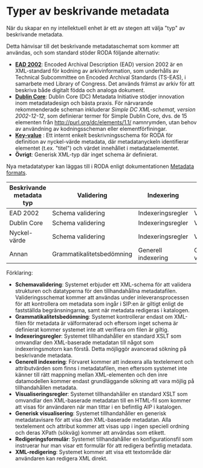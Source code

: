 # Typer av beskrivande metadata

När du skapar en ny intellektuell enhet är ett av stegen att välja "typ" av beskrivande metadata.

Detta hänvisar till det beskrivande metadataschemat som kommer att användas, och som standard stöder RODA följande alternativ:

* **[EAD 2002](https://www.loc.gov/ead/)**: Encoded Archival Description (EAD) version 2002 är en XML-standard för kodning av arkivinformation, som underhålls av Technical Subcommittee on Encoded Archival Standards (TS-EAS), i samarbete med Library of Congress. Det används främst av arkiv för att beskriva både digitalt födda och analoga dokument.
* **[Dublin Core](https://www.dublincore.org/schemas/xmls/)**: Dublin Core (DC) Metadata Initiative stödjer innovation inom metadatadesign och bästa praxis. För närvarande rekommenderade scheman inkluderar *Simple DC XML-schemat, version 2002-12-12*, som definierar termer för Simple Dublin Core, dvs. de 15 elementen från http://purl.org/dc/elements/1.1/ namnrymden, utan behov av användning av kodningsscheman eller elementförfiningar.
* **[Key-value](https://github.com/keeps/roda/blob/master/roda-core/roda-core/src/main/resources/config/schemas/key-value.xsd)** : Ett internt enkelt beskrivningsschema för RODA för definition av nyckel-värde metadata, där metadatanyckeln identifierar elementet (t.ex. "titel") och värdet innehållet i metadataelementet.
*  **Övrigt**: Generisk XML-typ där inget schema är definierat.

Nya metadatatyper kan läggas till i RODA enligt dokumentationen [Metadata formats](Metadata_Formats.md).

| Beskrivande metadata typ | Validering           | Indexering         | Visualisering         | Version      |
|---------------------------|----------------------|------------------|-----------------------|--------------|
| EAD 2002                  | Schema validering    | Indexeringsregler   | Visualiseringsregler   | Redigeringsformulär |
| Dublin Core               | Schema validering    | Indexeringsregler   | Visualiseringsregler   | Redigeringsformulär |
| Nyckel-värde                 | Schema validering    | Indexeringsregler   | Visualiseringsregler   | Redigeringsformulär |
| Annan                     | Grammatikalitetsbedömning | Generell indexering | Generell visualisering | XML editering     |

Förklaring:
* **Schemavalidering**: Systemet erbjuder ett XML-schema för att validera strukturen och datatyperna för den tillhandahållna metadatafilen. Valideringsschemat kommer att användas under inleveransprocessen för att kontrollera om metadata som ingår i SIP:en är giltigt enligt de fastställda begränsningarna, samt när metadata redigeras i katalogen.
* **Grammatikalitetsbedömning**: Systemet kontrollerar endast om XML-filen för metadata är välformaterad och eftersom inget schema är definierat kommer systemet inte att verifiera om filen är giltig.
* **Indexeringsregler**: Systemet tillhandahåller en standard XSLT som omvandlar den XML-baserade metadatan till något som indexeringsmotorn kan förstå. Detta möjliggör avancerad sökning på beskrivande metadata.
* **Generell indexering**: Förvaret kommer att indexera alla textelement och attributvärden som finns i metadatafilen, men eftersom systemet inte känner till rätt mappning mellan XML-elementen och den inre datamodellen kommer endast grundläggande sökning att vara möjlig på tillhandahållen metadata.
* **Visualiseringsregler**: Systemet tillhandahåller en standard XSLT som omvandlar den XML-baserade metadatan till en HTML-fil som kommer att visas för användaren när man tittar i en befintlig AIP i katalogen.
* **Generisk visualisering**: Systemet tillhandahåller en generisk metadatavisare för att visa den XML-baserade metadatan. Alla textelement och attribut kommer att visas upp i ingen speciell ordning och deras XPath (sökväg) kommer att användas som etikett.
* **Redigeringsformulär**: Systemet tillhandahåller en konfigurationsfil som instruerar hur man visar ett formulär för att redigera befintlig metadata.
* **XML-redigering**: Systemet kommer att visa ett textområde där användaren kan redigera XML direkt.
